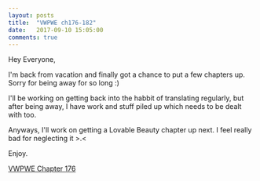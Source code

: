 ```yaml
---
layout: posts
title:  "VWPWE ch176-182"
date:   2017-09-10 15:05:00
comments: true
---
```


Hey Everyone,

I'm back from vacation and finally got a chance to put a few chapters up. Sorry for being away for so long :)

I'll be working on getting back into the habbit of translating regularly, but after being away, I have work and stuff piled up which needs to be dealt with too.

Anyways, I'll work on getting a Lovable Beauty chapter up next. I feel really bad for neglecting it >.<

Enjoy.

[VWPWE Chapter 176][vwpwe0176]

[vwpwe0176]: {{site.url}}/translations/vwpwe/0176
